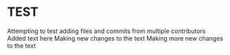 # TEST
Attempting to test adding files and commits from multiple contributors
Added text here
Making new changes to the text
Making more new changes to the text
